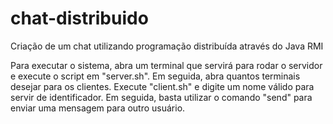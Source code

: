 # chat-distribuido

Criação de um chat utilizando programação distribuída através do Java RMI

Para executar o sistema, abra um terminal que servirá para rodar o servidor e execute o script
em "server.sh". Em seguida, abra quantos terminais desejar para os clientes. Execute "client.sh"
e digite um nome válido para servir de identificador. Em seguida, basta utilizar o comando "send"
para enviar uma mensagem para outro usuário.
